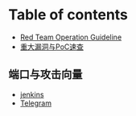 # Table of contents

* [Red Team Operation Guideline](README.md)
* [重大漏洞与PoC速查](zhong-da-lou-dong-yu-poc-su-cha.md)

## 端口与攻击向量

* [jenkins](duan-kou-yu-gong-ji-xiang-liang/jenkins.md)
* [Telegram](duan-kou-yu-gong-ji-xiang-liang/telegram.md)

